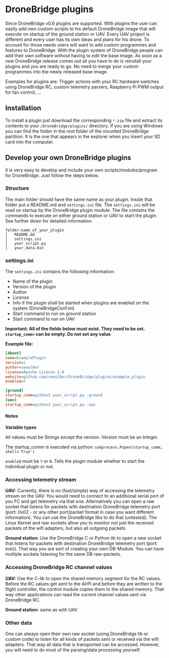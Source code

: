 # DroneBridge plugins
Since DroneBridge v0.6 plugins are supported. With plugins the user can easily add own custom scripts to his default DroneBridge image that will execute on startup of the ground station or UAV. Every UAV project is different and every user has its own ideas and plans for his drone. To account for those needs users will want to add custom programmes and features to DroneBridge. With the plugin system of DroneBridge people can add their own software without having to edit the base image. As soon as a new DroneBridge release comes out all you have to do is reinstall your plugins and you are ready to go. No need to merge your custom programmes into the newly released base image.

Examples for plugins are: Trigger actions with your RC hardware switches using DroneBridge RC, custom telemetry parsers, Raspberry Pi PWM output for fan control, ...


## Installation
To install a plugin just download the corresponding ```*.zip``` file and extract its contents to your ```/DroneBridge/plugins/``` directory. If you are using Windows you can find the folder in the root folder of the mounted DroneBridge partition. It is the one that appears in the explorer when you insert your SD card into the computer.


## Develop your own DroneBridge plugins
It is very easy to develop and include your own scripts/modules/program for DroneBridge. Just follow the steps below.

### Structure
The main folder should have the same name as your plugin. Inside that folder put a README.md and `settings.ini` file. The `settings.ini` will be read on startup by the DroneBridge plugin module. The file contains the commands to execute on either ground station or UAV to start the plugin. See further down for detailed information.

```
folder:name_of_your_plugin
│   README.md
│   settings.ini
│   your_script.py
|   your_data.bin
```

### settings.ini
The `settings.ini` contains the following information:

*   Name of the plugin
*   Version of the plugin
*   Author
*   License
*   Info if the plugin shall be started when plugins are enabled on the system (DroneBridgeConf.ini)
*   Start command to run on ground station
*   Start command to run on UAV

**Important: All of the fields below must exist. They need to be set. ```startup_comm=``` can be empty. Do not set any value**

**Example file:**
```INI
[About]
name=ExamplePlugin
version=1
author=seeul8er
license=Apache License 2.0
website=github.com/seeul8er/DroneBridge/plugins/example_plugin
enabled=Y

[ground]
startup_comm=python3 your_script.py -ground
[uav]
startup_comm=python3 your_script.py -uav
```
#### Notes
**Variable types**

All values must be Strings except the version. Version must be an Integer.

The startup_comm is executed via python: `subprocess.Popen(startup_comm, shell='True')`

`enabled` must be `Y` or `N`. Tells the plugin module whether to start the individual plugin or not.

### Accessing telemetry stream
**UAV:** Currently, there is no (fast/simple) way of accessing the telemetry stream on the UAV. You would need to connect to an additional serial port of you FC and get telemetry via that one. Alternatively you can open a raw socket that listens for packets with destination DroneBridge telemetry port (port: 0x02 - or any other port/packet format in case you want different information). You can use the DroneBridge libs to do that (untested). The Linux Kernel and raw sockets allow you to monitor not just the received packets of the wifi adapters, but also all outgoing packets

**Ground station:** Use the DroneBridge C or Python lib to open a new socket that listens for packets with destination DroneBridge telemetry port (port: `0x02`). That way you are sort of creating your own DB-Module. You can have multiple sockets listening for the same DB raw-packets.

### Accessing DroneBridge RC channel values
**UAV:** Use the C-lib to open the shared memory segment for the RC values. Before the RC values get sent to the AirPi and before they are written to the flight controller, the control module copies them to the shared memory. That way other applications can read the current channel values sent via DroneBridge RC.

**Ground station:** same as with UAV

### Other data
One can always open their own raw socket (using DroneBridge lib or custom code) to listen for all kinds of packets sent or received via the wifi adapters. That way all data that is transported can be accessed. However, you will need to do most of the parsing/data processing yourself.
